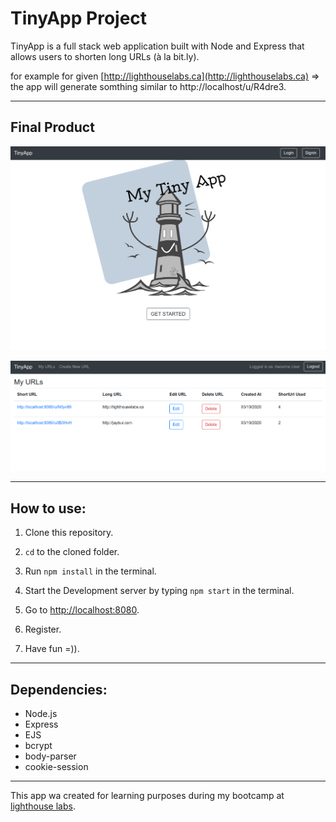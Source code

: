# TinyApp Project

TinyApp is a full stack web application built with Node and Express that allows users to shorten long URLs (à la bit.ly).

for example for given [http://lighthouselabs.ca](http://lighthouselabs.ca) => the app will generate somthing  similar to http://localhost/u/R4dre3.
****
## Final Product

!["tinyapp demo1"](/public/images/tinyappexample1.png)

!["tinyapp demo2"](/public/images/tinyappexample2.png)

****
## How to use:
  1) Clone this repository.

  2) `cd` to the cloned folder.

  3) Run  ```npm install``` in the terminal.

  4) Start the Development server by typing `npm start` in the terminal.
 
  5) Go to [http://localhost:8080](http://localhost:8080).

  6) Register.

  7) Have fun =)).


***
## Dependencies:

- Node.js
- Express
- EJS
- bcrypt
- body-parser
- cookie-session
*****

  This app wa created for learning purposes during my bootcamp at [lighthouse labs](http://lighthouselabs.ca).

